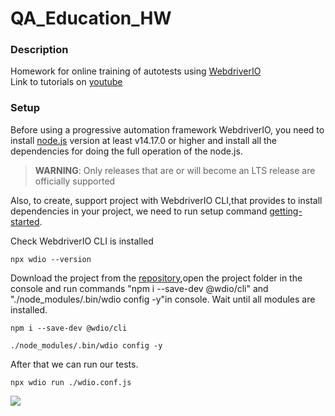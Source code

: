 # QA_Education_HW
### Description
Homework for online training of autotests using <a href="https://webdriver.io">WebdriverIO</a> <br>
Link to tutorials on [youtube]( https://www.youtube.com/watch?v=cSQxQpIlVgo&list=PLP1-M5OhC7yjAZ1-llDH45nxLfKKbcxGe&index=3)

### Setup
Before using a progressive automation framework WebdriverIO, you need to install [node.js](https://nodejs.org/en/) version at least v14.17.0 or higher
and install all the dependencies for doing the full operation of the node.js.
>**WARNING**: Only releases that are or will become an LTS release are officially supported

Also, to create, support project with WebdriverIO CLI,that provides to install dependencies in your project, we need to run setup command [getting-started](https://v5.webdriver.io/docs/gettingstarted.html).

Check WebdriverIO CLI is installed
```console
npx wdio --version
```
Download the project from the [repository](https://github.com/Diankavoy19/QA_Education_HW),open the project folder in the console
and run commands "npm i --save-dev @wdio/cli" and "./node_modules/.bin/wdio config -y"in console. Wait until all modules are installed.
```console
npm i --save-dev @wdio/cli
```
```console
./node_modules/.bin/wdio config -y
```
After that we can run our tests.

```console
npx wdio run ./wdio.conf.js
```
![](https://res.cloudinary.com/practicaldev/image/fetch/s--co5LdVu9--/c_limit%2Cf_auto%2Cfl_progressive%2Cq_auto%2Cw_880/https://i2.wp.com/grantnorwood.com/app/uploads/2017/07/webdriver-io-logo.png%3Fw%3D1680%26ssl%3D1)


